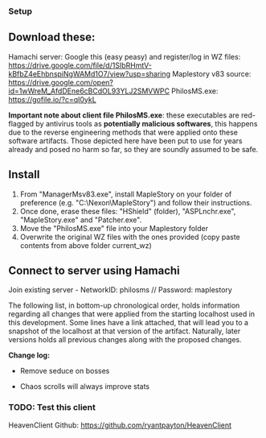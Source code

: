 ### Setup 

## Download these:
Hamachi server: Google this (easy peasy) and register/log in
WZ files: https://drive.google.com/file/d/1SIbRHmtV-kBfbZ4eEhbnspiNgWAMd1O7/view?usp=sharing
Maplestory v83 source: https://drive.google.com/open?id=1wWreM_AfdDEne6cBCdOL93YLJ2SMVWPC
PhilosMS.exe: https://gofile.io/?c=qI0ykL

**Important note about client file PhilosMS.exe**: these executables are red-flagged by antivirus tools as __potentially malicious softwares__, this happens due to the reverse engineering methods that were applied onto these software artifacts. Those depicted here have been put to use for years already and posed no harm so far, so they are soundly assumed to be safe.

## Install
1. From "ManagerMsv83.exe", install MapleStory on your folder of preference (e.g. "C:\Nexon\MapleStory") and follow their instructions.
2. Once done, erase these files: "HShield" (folder), "ASPLnchr.exe", "MapleStory.exe" and "Patcher.exe".
3. Move the "PhilosMS.exe" file into your Maplestory folder
4. Overwrite the original WZ files with the ones provided (copy paste contents from above folder current_wz)

## Connect to server using Hamachi
Join existing server - NetworkID: philosms // Password: maplestory


  The following list, in bottom-up chronological order, holds information regarding all changes that were applied from the starting localhost used in this development. Some lines have a link attached, that will lead you to a snapshot of the localhost at that version of the artifact. Naturally, later versions holds all previous changes along with the proposed changes.

**Change log:**

  * Remove seduce on bosses

  * Chaos scrolls will always improve stats

### TODO: Test this client 

HeavenClient Github: https://github.com/ryantpayton/HeavenClient


